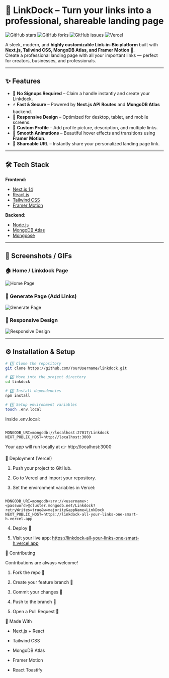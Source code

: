 # 🔗 LinkDock – Turn your links into a professional, shareable landing page

![GitHub stars](https://img.shields.io/github/stars/YourUsername/linkdock?style=social) ![GitHub forks](https://img.shields.io/github/forks/YourUsername/linkdock?style=social) ![GitHub issues](https://img.shields.io/github/issues/YourUsername/linkdock) ![Vercel](https://img.shields.io/badge/deployed-vercel-blue)

A sleek, modern, and **highly customizable Link-in-Bio platform** built with **Next.js, Tailwind CSS, MongoDB Atlas, and Framer Motion** 🚀.  
Create a professional landing page with all your important links — perfect for creators, businesses, and professionals.

---

## ✨ Features

- 🔐 **No Signups Required** – Claim a handle instantly and create your Linkdock.  
- ⚡ **Fast & Secure** – Powered by **Next.js API Routes** and **MongoDB Atlas** backend.  
- 📱 **Responsive Design** – Optimized for desktop, tablet, and mobile screens.  
- 🎨 **Custom Profile** – Add profile picture, description, and multiple links.  
- 🎉 **Smooth Animations** – Beautiful hover effects and transitions using **Framer Motion**.  
- 🚀 **Shareable URL** – Instantly share your personalized landing page link.

---

## 🛠️ Tech Stack

**Frontend:**  
- [Next.js 14](https://nextjs.org/)  
- [React.js](https://react.dev/)  
- [Tailwind CSS](https://tailwindcss.com/)  
- [Framer Motion](https://www.framer.com/motion/)  

**Backend:**  
- [Node.js](https://nodejs.org/)  
- [MongoDB Atlas](https://www.mongodb.com/cloud/atlas)  
- [Mongoose](https://mongoosejs.com/)  

---

## 📸 Screenshots / GIFs

### 🏠 Home / Linkdock Page
![Home Page](https://user-images.githubusercontent.com/48705673/233456789-123abc45.png)  

### 🚀 Generate Page (Add Links)
![Generate Page](https://user-images.githubusercontent.com/48705673/233456791-123456ab.png)  

### 📱 Responsive Design
![Responsive Design](https://user-images.githubusercontent.com/48705673/233456792-abcdef12.png)  


---

## ⚙️ Installation & Setup

```bash
# 1️⃣ Clone the repository
git clone https://github.com/YourUsername/linkdock.git

# 2️⃣ Move into the project directory
cd linkdock

# 3️⃣ Install dependencies
npm install

# 4️⃣ Setup environment variables
touch .env.local

```

Inside .env.local:

```

MONGODB_URI=mongodb://localhost:27017/Linkdock
NEXT_PUBLIC_HOST=http://localhost:3000

```

Your app will run locally at 👉 http://localhost:3000

🚀 Deployment (Vercel)

1. Push your project to GitHub.

2. Go to Vercel and import your repository.

3. Set the environment variables in Vercel:

```

MONGODB_URI=mongodb+srv://<username>:<password>@cluster.mongodb.net/Linkdock?retryWrites=true&w=majority&appName=LinkDock
NEXT_PUBLIC_HOST=https://linkdock-all-your-links-one-smart-h.vercel.app

```

4. Deploy 🎉

5. Visit your live app: https://linkdock-all-your-links-one-smart-h.vercel.app

🤝 Contributing

Contributions are always welcome!

1. Fork the repo 🍴

2. Create your feature branch 🌱

3. Commit your changes 📝

4. Push to the branch 🚀

5. Open a Pull Request 🎉

💖 Made With

+ Next.js + React

+ Tailwind CSS

+ MongoDB Atlas

+ Framer Motion

+ React Toastify
